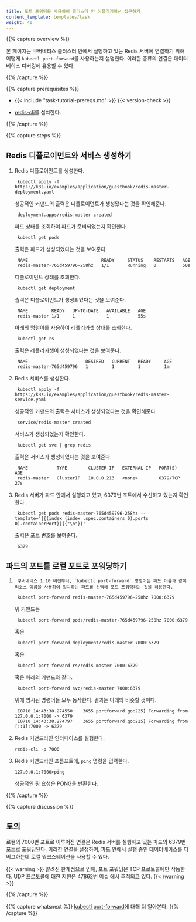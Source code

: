 ```yaml
---
title: 포트 포워딩을 사용하여 클러스터 안 어플리케이션 접근하기
content_template: templates/task
weight: 40
---
```


{{% capture overview %}}

본 페이지는 쿠버네티스 클러스터 안에서 실행하고 있는 Redis 서버에 연결하기 위해 어떻게
`kubectl port-forward`를 사용하는지 설명한다. 이러한 종류의 연결은 데이터베이스 디버깅에 
유용할 수 있다.

{{% /capture %}}


{{% capture prerequisites %}}

* {{< include "task-tutorial-prereqs.md" >}} {{< version-check >}}

* [redis-cli](http://redis.io/topics/rediscli)를 설치한다.

{{% /capture %}}


{{% capture steps %}}

## Redis 디플로이먼트와 서비스 생성하기

1. Redis 디플로이먼트를 생성한다.

        kubectl apply -f https://k8s.io/examples/application/guestbook/redis-master-deployment.yaml

    성공적인 커맨드의 출력은 디플로이먼트가 생성됐다는 것을 확인해준다.

        deployment.apps/redis-master created

    파드 상태를 조회하여 파드가 준비되었는지 확인한다.

        kubectl get pods

    출력은 파드가 생성되었다는 것을 보여준다.

        NAME                            READY     STATUS    RESTARTS   AGE
        redis-master-765d459796-258hz   1/1       Running   0          50s

    디플로이먼트 상태를 조회한다.

        kubectl get deployment

    출력은 디플로이먼트가 생성되었다는 것을 보여준다.

        NAME         READY   UP-TO-DATE   AVAILABLE   AGE
        redis-master 1/1     1            1           55s

    아래의 명령어를 사용하여 레플리카셋 상태를 조회한다.

        kubectl get rs

    출력은 레플리카셋이 생성되었다는 것을 보여준다.

        NAME                      DESIRED   CURRENT   READY     AGE
        redis-master-765d459796   1         1         1         1m


2. Redis 서비스를 생성한다.

        kubectl apply -f https://k8s.io/examples/application/guestbook/redis-master-service.yaml

    성공적인 커맨드의 출력은 서비스가 생성되었다는 것을 확인해준다.

        service/redis-master created

    서비스가 생성되었는지 확인한다.

        kubectl get svc | grep redis

    출력은 서비스가 생성되었다는 것을 보여준다.

        NAME           TYPE        CLUSTER-IP   EXTERNAL-IP   PORT(S)    AGE
        redis-master   ClusterIP   10.0.0.213   <none>        6379/TCP   27s

3. Redis 서버가 파드 안에서 실행되고 있고, 6379번 포트에서 수신하고 있는지 확인한다.

        kubectl get pods redis-master-765d459796-258hz --template='{{(index (index .spec.containers 0).ports 0).containerPort}}{{"\n"}}'

    출력은 포트 번호를 보여준다.

        6379


## 파드의 포트를 로컬 포트로 포워딩하기

1.  	쿠버네티스 1.10 버전부터, `kubectl port-forward` 명령어는 파드 이름과 같이 리소스 이름을 사용하여 일치하는 파드를 선택해 포트 포워딩하는 것을 허용한다.

        kubectl port-forward redis-master-765d459796-258hz 7000:6379

    위 커맨드는 

        kubectl port-forward pods/redis-master-765d459796-258hz 7000:6379

    혹은

        kubectl port-forward deployment/redis-master 7000:6379

    혹은

        kubectl port-forward rs/redis-master 7000:6379

    혹은 아래의 커맨드와 같다.

        kubectl port-forward svc/redis-master 7000:6379

    위에 명시된 명령어들 모두 동작한다. 결과는 아래와 비슷할 것이다.

        I0710 14:43:38.274550    3655 portforward.go:225] Forwarding from 127.0.0.1:7000 -> 6379
        I0710 14:43:38.274797    3655 portforward.go:225] Forwarding from [::1]:7000 -> 6379

2.  Redis 커맨드라인 인터페이스를 실행한다.

        redis-cli -p 7000

3.  Redis 커맨드라인 프롬프트에, `ping` 명령을 입력한다.

        127.0.0.1:7000>ping

    성공적인 핑 요청은 PONG을 반환한다.

{{% /capture %}}


{{% capture discussion %}}

## 토의

로컬의 7000번 포트로 이루어진 연결은 Redis 서버를 실행하고 있는 파드의 6379번 포트로 포워딩된다. 
이러한 연결을 설정하여, 파드 안에서 실행 중인 데이터베이스를 디버그하는데 로컬 워크스테이션을 
사용할 수 있다.

{{< warning >}}
알려진 한계점으로 인해, 포트 포워딩은 TCP 프로토콜에만 작동한다. UDP 프로토콜에 대한 지원은 
[47862번 이슈](https://github.com/kubernetes/kubernetes/issues/47862)
에서 추적되고 있다.
{{< /warning >}}

{{% /capture %}}

{{% capture whatsnext %}}
[kubectl port-forward](/docs/reference/generated/kubectl/kubectl-commands/#port-forward)에 대해 더 알아본다.
{{% /capture %}}




